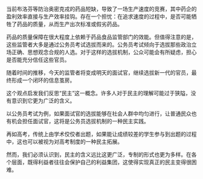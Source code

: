 当前布洛芬等防治奥密克戎的药品短缺，导致了一场生产速度的竞赛，其中药企的盈利效率直接与生产效率挂钩。存在一个担忧：在追求速度的过程中，是否可能牺牲了药品的质量，从而生产出次标准或假劣药品。

药品的质量保障在很大程度上依赖于药品食品监管部门的效能。但值得注意的是，这些监管者大多是通过公务员考试选拔而来的。公务员考试倾向于选拔那些政治立场正确、思想观念合规的人选。对于这样的选拔机制，公众可能会有所疑虑，担心是否能充分信任这些官员。

随着时间的推移，今天的监管者将变成明天的面试官，继续选拔新一代的官员，最终形成一个闭环的信息茧房。

这个观点启发我们反思“民主”这一概念。许多人对于民主的理解可能过于狭隘，没有意识到它更为广泛的含义。

以公务员考试为例，如果面试官的选拔能够在社会人群中均匀进行，让普通民众也有机会担任面试官，这将是公务员选拔机制的一种民主实践。

再如高考，传统上由学术佼佼者出题，如果能让成绩较差的学生参与到出题的过程中，这也可以被视为对高考制度的一种民主拓展。

然而，我们必须认识到，民主的含义远比这更广泛，专制的形式也更为多样。在各个层面，既得利益者往往会保护自己的利益集团，这使得实现真正的民主变得很困难。

